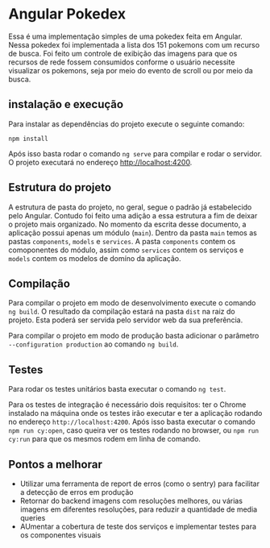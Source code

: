 # Angular Pokedex

Essa é uma implementação simples de uma pokedex feita em Angular. Nessa pokedex foi implementada a lista dos 151 pokemons com um recurso de busca. Foi feito um controle de exibição das imagens para que os recursos de rede fossem consumidos conforme o usuário necessite visualizar os pokemons, seja por meio do evento de scroll ou por meio da busca.

## instalação e execução

Para instalar as dependências do projeto execute o seguinte comando:

`npm install`

Após isso basta rodar o comando `ng serve` para compilar e rodar o servidor. O projeto executará no endereço [http://localhost:4200](http://localhost:4200).

## Estrutura do projeto

A estrutura de pasta do projeto, no geral, segue o padrão já estabelecido pelo Angular. Contudo foi feito uma adição a essa estrutura a fim de deixar o projeto mais organizado. No momento da escrita desse documento, a aplicação possui apenas um módulo (`main`). Dentro da pasta `main` temos as pastas `components`, `models` e `services`. A pasta `components` contem os comoponentes do módulo, assim como `services` contem os serviços e `models` contem os modelos de domíno da aplicação.

## Compilação

Para compilar o projeto em modo de desenvolvimento execute o comando `ng build`. O resultado da compilação estará na pasta `dist` na raiz do projeto. Esta poderá ser servida pelo servidor web da sua preferência.

Para compilar o projeto em modo de produção basta adicionar o parâmetro `--configuration production` ao comando `ng build`.

## Testes

Para rodar os testes unitários basta executar o comando `ng test`.

Para os testes de integração é necessário dois requisitos: ter o Chrome instalado na máquina onde os testes irão executar e ter a aplicação rodando no endereço `http://localhost:4200`. Após isso basta executar o comando `npm run cy:open`, caso queira ver os testes rodando no browser, ou `npm run cy:run` para que os mesmos rodem em linha de comando.

## Pontos a melhorar

- Utilizar uma ferramenta de report de erros (como o sentry) para facilitar a detecção de erros em produção
- Retornar do backend imagens com resoluções melhores, ou várias imagens em diferentes resoluções, para reduzir a quantidade de media queries
- AUmentar a cobertura de teste dos serviços e implementar testes para os componentes visuais
